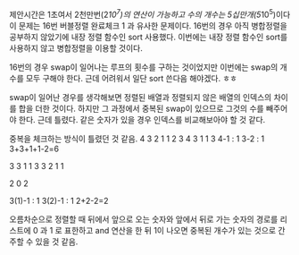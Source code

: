 제안시간은 1초여서 2천만번(2*10<sup>7</sup>)의 연산이 가능하고 수의 개수는 5십만개(5*10<sup>5</sup>)이다
이 문제는 16번 버블정렬 완료체크 1 과 유사한 문제이다.
16번의 경우 아직 병합정렬을 공부하지 않았기에 내장 정렬 함수인 sort 사용했다.
이번에는 내장 정렬 함수인 sort를 사용하지 않고 병합정렬을 이용할 것이다.

16번의 경우 swap이 일어나는 루프의 횟수를 구하는 것이었지만 이번에는 swap의 개수를 모두 구해야 한다.
근데 어려워서 일단 sort 쓴다음 해야겠다. ㅎㅎ

swap이 일어난 경우를 생각해보면 정렬된 배열과 정렬되지 않은 배열의 인덱스의 차이를 합을 더한 것이다.
하지만 그 과정에서 중복된 swap이 있으므로 그것의 수를 빼주어야 한다.
근데 틀렸다. 같은 숫자가 있을 경우 인덱스를 비교해보아야 할 것 같다.

중복을 체크하는 방식이 틀렸던 것 같음.
4 3 2 1 <!-- 정렬되지 않은 배열 -->
1 2 3 4 <!-- 정렬된 배열 -->
3 1 1 3 <!-- 정렬된 배열과 정렬되지 않은 배열의 인덱스 차이 -->
4-1 : 1 <!-- 중복된 경우 1 -->
3-2 : 1 <!-- 중복된 경우 2 -->
3+3+1+1-2=6

3 3 1 <!-- 정렬되지 않은 배열 -->
1 3 3 <!-- 정렬된 배열 -->
2 1 1 <!-- 정렬된 배열과 정렬되지 않은 배열의 인덱스 차이-->

2 0 2 <!-- 주의 숫자가 같더라도 들어온 순서가 다르기 때문에 이와 같은 경우는 안됨-->

3(1)-1 : 1 <!-- 중복된 경우 1 (첫번째로 입력된 3) -->
3(2)-1 : 1 <!-- 중복된 경우 2 (두번째로 입력된 3) -->
2+2-2=2

오름차순으로 정렬할 때 뒤에서 앞으로 오는 숫자와 앞에서 뒤로 가는 숫자의 경로를 리스트에 0 과 1 로 표한하고
and 연산을 한 뒤 1이 나오면 중복된 개수가 있는 것으로 간주할 수 있을 것 같음.